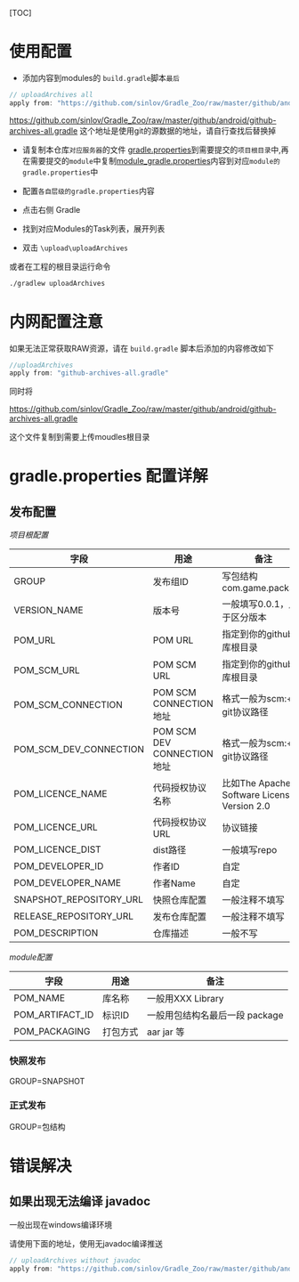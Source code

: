 [TOC]

# 使用配置

* 添加内容到modules的 `build.gradle`脚本`最后`

```gradle
// uploadArchives all
apply from: "https://github.com/sinlov/Gradle_Zoo/raw/master/github/android/github-archives-all.gradle"
```

https://github.com/sinlov/Gradle_Zoo/raw/master/github/android/github-archives-all.gradle
这个地址是使用git的源数据的地址，请自行查找后替换掉


* 请复制本仓库`对应服务器`的文件 [gradle.properties](gradle.properties)到需要提交的`项目根目录`中,再在需要提交的`module`中复制[module_gradle.properties](module_gradle.properties)内容到对应`module的gradle.properties`中

* 配置`各自层级的gradle.properties`内容
* 点击右侧 Gradle
* 找到对应Modules的Task列表，展开列表
* 双击 `\upload\uploadArchives`


或者在工程的根目录运行命令

```sh
./gradlew uploadArchives
```

# 内网配置注意

如果无法正常获取RAW资源，请在 `build.gradle` 脚本后添加的内容修改如下

```gradle
//uploadArchives
apply from: "github-archives-all.gradle"
```

同时将

https://github.com/sinlov/Gradle_Zoo/raw/master/github/android/github-archives-all.gradle

这个文件复制到需要上传moudles根目录


# gradle.properties 配置详解

## 发布配置

*项目根配置*

|字段|用途|备注|
|---|---|---|
|GROUP|发布组ID|写包结构 com.game.package|
|VERSION_NAME|版本号|一般填写0.0.1，用于区分版本|
|POM_URL|POM URL|指定到你的github仓库根目录|
|POM_SCM_URL|POM SCM URL|指定到你的github仓库根目录|
|POM_SCM_CONNECTION|POM SCM CONNECTION 地址|格式一般为scm:+ git协议路径|
|POM_SCM_DEV_CONNECTION|POM SCM DEV CONNECTION 地址|格式一般为scm:+ git协议路径|
|POM_LICENCE_NAME|代码授权协议名称|比如The Apache Software License, Version 2.0|
|POM_LICENCE_URL|代码授权协议URL|协议链接|
|POM_LICENCE_DIST|dist路径|一般填写repo|
|POM_DEVELOPER_ID|作者ID|自定|
|POM_DEVELOPER_NAME|作者Name|自定|
|SNAPSHOT_REPOSITORY_URL|快照仓库配置|一般注释不填写|
|RELEASE_REPOSITORY_URL|发布仓库配置|一般注释不填写|
|POM_DESCRIPTION|仓库描述|一般不写|

*module配置*

|字段|用途|备注|
|---|---|---|
|POM_NAME|库名称|一般用XXX Library|
|POM_ARTIFACT_ID|标识ID|一般用包结构名最后一段 package|
|POM_PACKAGING|打包方式|aar jar 等|

### 快照发布

GROUP=SNAPSHOT

### 正式发布

GROUP=包结构

# 错误解决

## 如果出现无法编译 javadoc

一般出现在windows编译环境

请使用下面的地址，使用无javadoc编译推送

```gradle
// uploadArchives without javadoc
apply from: "https://github.com/sinlov/Gradle_Zoo/raw/master/github/android/github-archives-no-javadoc.gradle"
```
